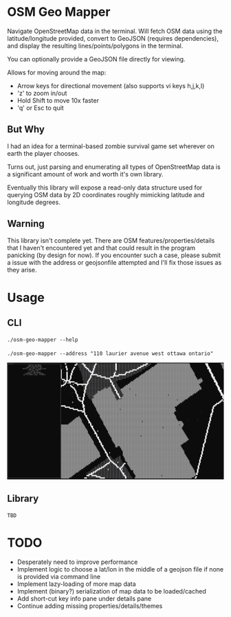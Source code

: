 OSM Geo Mapper
==============

Navigate OpenStreetMap data in the terminal.
Will fetch OSM data using the latitude/longitude provided, convert to GeoJSON (requires dependencies), and display the resulting lines/points/polygons in the terminal.

You can optionally provide a GeoJSON file directly for viewing.

Allows for moving around the map:
 - Arrow keys for directional movement (also supports vi keys h,j,k,l)
 - 'z' to zoom in/out
 - Hold Shift to move 10x faster
 - 'q' or Esc to quit

## But Why

I had an idea for a terminal-based zombie survival game set wherever on earth the player chooses.

Turns out, just parsing and enumerating all types of OpenStreetMap data is a significant amount of work and worth it's own library.

Eventually this library will expose a read-only data structure used for querying OSM data by 2D coordinates roughly mimicking latitude and longitude degrees.

## Warning

This library isn't complete yet. There are OSM features/properties/details that I haven't encountered yet and that could result in the program panicking (by design for now). If you encounter such a case, please submit a issue with the address or geojsonfile attempted and I'll fix those issues as they arise.

Usage
=====

## CLI

    ./osm-geo-mapper --help

    ./osm-geo-mapper --address "110 laurier avenue west ottawa ontario"

![OSM Geo Mapper](/osm-geo-mapper.png?raw=true)

## Library

    TBD

TODO
====

- Desperately need to improve performance
- Implement logic to choose a lat/lon in the middle of a geojson file if none is provided via command line
- Implement lazy-loading of more map data
- Implement (binary?) serialization of map data to be loaded/cached
- Add short-cut key info pane under details pane
- Continue adding missing properties/details/themes